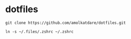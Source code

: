 # dotfiles

`git clone https://github.com/amolkatdare/dotfiles.git`

`
ln -s ~/.files/.zshrc ~/.zshrc
`
